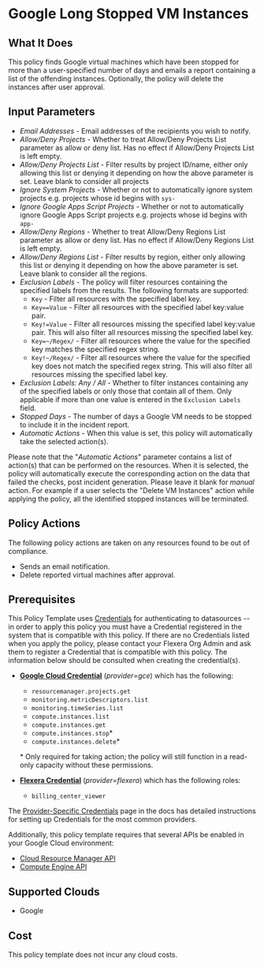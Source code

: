# Google Long Stopped VM Instances

## What It Does

This policy finds Google virtual machines which have been stopped for more than a user-specified number of days and emails a report containing a list of the offending instances. Optionally, the policy will delete the instances after user approval.

## Input Parameters

- *Email Addresses* - Email addresses of the recipients you wish to notify.
- *Allow/Deny Projects* - Whether to treat Allow/Deny Projects List parameter as allow or deny list. Has no effect if Allow/Deny Projects List is left empty.
- *Allow/Deny Projects List* - Filter results by project ID/name, either only allowing this list or denying it depending on how the above parameter is set. Leave blank to consider all projects
- *Ignore System Projects* - Whether or not to automatically ignore system projects e.g. projects whose id begins with `sys-`
- *Ignore Google Apps Script Projects* - Whether or not to automatically ignore Google Apps Script projects e.g. projects whose id begins with `app-`
- *Allow/Deny Regions* - Whether to treat Allow/Deny Regions List parameter as allow or deny list. Has no effect if Allow/Deny Regions List is left empty.
- *Allow/Deny Regions List* - Filter results by region, either only allowing this list or denying it depending on how the above parameter is set. Leave blank to consider all the regions.
- *Exclusion Labels* - The policy will filter resources containing the specified labels from the results. The following formats are supported:
  - `Key` - Filter all resources with the specified label key.
  - `Key==Value` - Filter all resources with the specified label key:value pair.
  - `Key!=Value` - Filter all resources missing the specified label key:value pair. This will also filter all resources missing the specified label key.
  - `Key=~/Regex/` - Filter all resources where the value for the specified key matches the specified regex string.
  - `Key!~/Regex/` - Filter all resources where the value for the specified key does not match the specified regex string. This will also filter all resources missing the specified label key.
- *Exclusion Labels: Any / All* - Whether to filter instances containing any of the specified labels or only those that contain all of them. Only applicable if more than one value is entered in the `Exclusion Labels` field.
- *Stopped Days* - The number of days a Google VM needs to be stopped to include it in the incident report.
- *Automatic Actions* - When this value is set, this policy will automatically take the selected action(s).

Please note that the "*Automatic Actions*" parameter contains a list of action(s) that can be performed on the resources. When it is selected, the policy will automatically execute the corresponding action on the data that failed the checks, post incident generation. Please leave it blank for *manual* action.
For example if a user selects the "Delete VM Instances" action while applying the policy, all the identified stopped instances will be terminated.

## Policy Actions

The following policy actions are taken on any resources found to be out of compliance.

- Sends an email notification.
- Delete reported virtual machines after approval.

## Prerequisites

This Policy Template uses [Credentials](https://docs.flexera.com/flexera/EN/Automation/ManagingCredentialsExternal.htm) for authenticating to datasources -- in order to apply this policy you must have a Credential registered in the system that is compatible with this policy. If there are no Credentials listed when you apply the policy, please contact your Flexera Org Admin and ask them to register a Credential that is compatible with this policy. The information below should be consulted when creating the credential(s).

- [**Google Cloud Credential**](https://docs.flexera.com/flexera/EN/Automation/ProviderCredentials.htm#automationadmin_4083446696_1121577) (*provider=gce*) which has the following:
  - `resourcemanager.projects.get`
  - `monitoring.metricDescriptors.list`
  - `monitoring.timeSeries.list`
  - `compute.instances.list`
  - `compute.instances.get`
  - `compute.instances.stop`*
  - `compute.instances.delete`*

  \* Only required for taking action; the policy will still function in a read-only capacity without these permissions.

- [**Flexera Credential**](https://docs.flexera.com/flexera/EN/Automation/ProviderCredentials.htm) (*provider=flexera*) which has the following roles:
  - `billing_center_viewer`

The [Provider-Specific Credentials](https://docs.flexera.com/flexera/EN/Automation/ProviderCredentials.htm) page in the docs has detailed instructions for setting up Credentials for the most common providers.

Additionally, this policy template requires that several APIs be enabled in your Google Cloud environment:

- [Cloud Resource Manager API](https://console.cloud.google.com/flows/enableapi?apiid=cloudresourcemanager.googleapis.com)
- [Compute Engine API](https://console.cloud.google.com/flows/enableapi?apiid=compute.googleapis.com)

## Supported Clouds

- Google

## Cost

This policy template does not incur any cloud costs.
